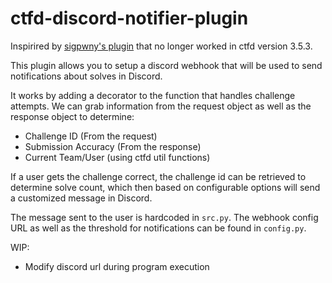 #  ctfd-discord-notifier-plugin

Inspirired by [sigpwny's plugin](https://github.com/sigpwny/ctfd-discord-webhook-plugin/tree/master) that no longer worked in ctfd version 3.5.3.

This plugin allows you to setup a discord webhook that will be used to send notifications about solves in Discord.

It works by adding a decorator to the function that handles challenge attempts. We can grab information from the request object as well as the response object to determine:

- Challenge ID (From the request)
- Submission Accuracy (From the response)
- Current Team/User (using ctfd util functions)

If a user gets the challenge correct, the challenge id can be retrieved to determine solve count, which then based on configurable options will send a customized message in Discord.

The message sent to the user is hardcoded in `src.py`. The webhook config URL as well as the threshold for notifications can be found in `config.py`.

WIP:
- Modify discord url during program execution